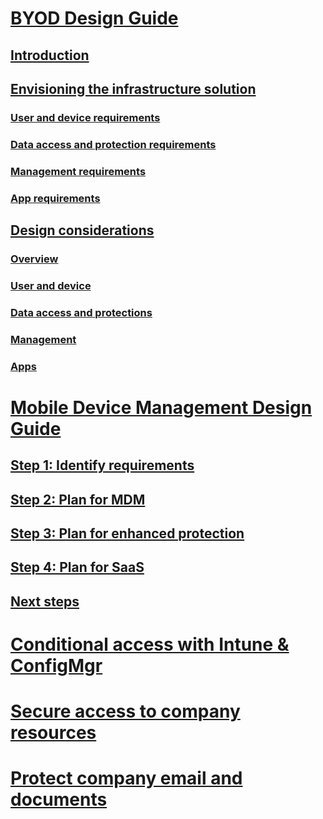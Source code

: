 # [BYOD Design Guide](Bring-Your-Own-Device--BYOD--Design-Considerations-Guide.md)
## [Introduction](BYOD-Introduction.md)
## [Envisioning the infrastructure solution](Envisioning-the-BYOD-Infrastructure-Solution.md)
### [User and device requirements](BYOD-User-Device-Reqs.md)
### [Data access and protection requirements](BYOD-data-access-protection-reqs.md)
### [Management requirements](BYOD-management-reqs.md)
### [App requirements](BYOD-app-reqs.md)
## [Design considerations](BYOD-Design-Considerations.md)
### [Overview](BYOD-Overview.md)
### [User and device](BYOD-user-and-device-considerations.md)
### [Data access and protections](BYOD-data-access-and-protection-considerations.md)
### [Management](BYOD-management-considerations.md)
### [Apps](BYOD-app-considerations.md)

# [Mobile Device Management Design Guide](Mobile-Device-Management-Design-Considerations-Guide.md)
## [Step 1: Identify requirements](Step-1---Identify-your-mobile-device-management-requirements.md)
## [Step 2: Plan for MDM](Step-2---Plan-for-mobile-device-management.md)
## [Step 3: Plan for enhanced protection](Step-3---Plan-for-enhancing-mobile-devices-protection.md)
## [Step 4: Plan for SaaS](Step-4---Plan-for-Software-as-a-Service-mobile-device-management.md)
## [Next steps](Next-steps-and-additional-resources.md)

# [Conditional access with Intune & ConfigMgr](Use-conditional-access-with-Intune-and-Configuration-Manager.md)

# [Secure access to company resources](Secure-access-to-company-resources-from-any-location-on-any-device.md)

# [Protect company email and documents](Architecture-guidance-for-protecting-company-email-and-documents.md)